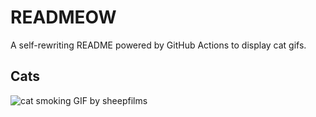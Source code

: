 # READMEOW

A self-rewriting README powered by GitHub Actions to display cat gifs.

## Cats

![cat smoking GIF by sheepfilms](https://media2.giphy.com/media/l0ExdMHUDKteztyfe/200.gif?cid=9acd02daux5dkmq6g7t63dsm9ywux91kum3z1r39e74oc8db&ep=v1_gifs_search&rid=200.gif&ct=g)
